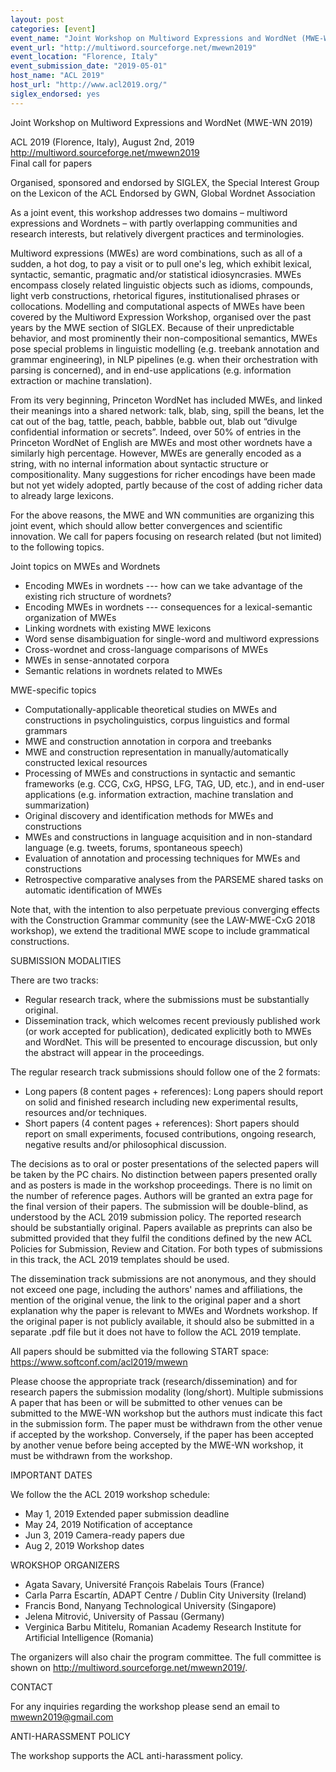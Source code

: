 ```yaml
---
layout: post
categories: [event]
event_name: "Joint Workshop on Multiword Expressions and WordNet (MWE-WN 2019)"
event_url: "http://multiword.sourceforge.net/mwewn2019"
event_location: "Florence, Italy"
event_submission_date: "2019-05-01"
host_name: "ACL 2019"
host_url: "http://www.acl2019.org/"
siglex_endorsed: yes
---
```

Joint Workshop on Multiword Expressions and WordNet (MWE-WN 2019)

ACL 2019 (Florence, Italy), August 2nd, 2019  
<http://multiword.sourceforge.net/mwewn2019>   
Final call for papers

Organised, sponsored and endorsed by SIGLEX, the Special Interest Group on the Lexicon of the ACL
Endorsed by GWN, Global Wordnet Association

As a joint event, this workshop  addresses two domains – multiword expressions and Wordnets – with partly overlapping communities and research interests, but relatively divergent practices and terminologies.

Multiword expressions (MWEs) are word combinations, such as all of a sudden, a hot dog, to pay a visit or to pull one's leg, which exhibit lexical, syntactic, semantic, pragmatic and/or statistical idiosyncrasies. MWEs encompass closely related linguistic objects such as idioms, compounds, light verb constructions, rhetorical figures, institutionalised phrases or collocations. Modelling and computational aspects of MWEs have been covered by the Multiword Expression Workshop, organised over the past years by the MWE section of SIGLEX. Because of their unpredictable behavior, and most prominently their non-compositional semantics, MWEs pose special problems in linguistic modelling (e.g. treebank annotation and grammar engineering), in NLP pipelines (e.g. when their orchestration with parsing is concerned), and in end-use applications (e.g. information extraction or machine translation).

From its very beginning, Princeton WordNet has included MWEs, and linked their meanings into a shared network: talk, blab, sing, spill the beans, let the cat out of the bag, tattle, peach, babble, babble out, blab out “divulge confidential information or secrets”. Indeed, over 50% of entries in the Princeton WordNet of English are MWEs and most other wordnets have a similarly high percentage. However, MWEs are generally encoded as a string, with no internal information about syntactic structure or compositionality.  Many suggestions for richer encodings have been made but not yet widely adopted, partly because of the cost of adding richer data to already large lexicons.    

For the above reasons, the MWE and WN communities are organizing this joint event, which should allow better convergences and scientific innovation. We call for papers focusing on research related (but not limited) to the following topics. 

Joint topics on MWEs and Wordnets
 * Encoding MWEs in wordnets --- how can we take advantage of the existing rich structure of wordnets?
 * Encoding MWEs in wordnets --- consequences for a lexical-semantic organization of MWEs
 * Linking wordnets with existing MWE lexicons
 * Word sense disambiguation for single-word and multiword expressions 
 * Cross-wordnet and cross-language comparisons of MWEs
 * MWEs in sense-annotated corpora
 * Semantic relations in wordnets related to MWEs

MWE-specific topics
 * Computationally-applicable theoretical studies on MWEs and constructions in psycholinguistics, corpus linguistics and formal grammars
 * MWE and construction annotation in corpora and treebanks
 * MWE and construction representation in manually/automatically constructed lexical resources
 * Processing of MWEs and constructions in syntactic and semantic frameworks (e.g. CCG, CxG, HPSG, LFG, TAG, UD, etc.), and in end-user applications (e.g. information extraction, machine translation and summarization)
 * Original discovery and identification methods for MWEs and constructions
 * MWEs and constructions in language acquisition and in non-standard language (e.g. tweets, forums, spontaneous speech)
 * Evaluation of annotation and processing techniques for MWEs and constructions 
 * Retrospective comparative analyses from the PARSEME shared tasks on automatic identification of MWEs

Note that, with the intention to also perpetuate previous converging effects with the Construction Grammar community (see the LAW-MWE-CxG 2018 workshop), we extend the traditional MWE scope to include grammatical constructions.

SUBMISSION MODALITIES

There are two tracks:
 * Regular research track, where the submissions must be substantially original.
 * Dissemination track, which welcomes recent previously published work (or work accepted for publication), dedicated explicitly both to MWEs and WordNet.   This will be presented to encourage discussion, but only the abstract will appear in the proceedings.

The regular research track submissions should follow one of the 2 formats:
 * Long papers (8 content pages + references): Long papers should report on solid and finished research including new experimental results, resources and/or techniques.
 * Short papers (4 content pages + references): Short papers should report on small experiments, focused contributions, ongoing research, negative results and/or philosophical discussion. 

The decisions as to oral or poster presentations of the selected papers will be taken by the PC chairs. No distinction between papers presented orally and as posters is made in the workshop proceedings. There is no limit on the number of reference pages. Authors will be granted an extra page for the final version of their papers. The submission will be double-blind, as understood by the ACL 2019 submission policy. The reported research should be substantially original. Papers available as preprints can also be submitted provided that they fulfil the conditions defined by the new ACL Policies for Submission, Review and Citation. For both types of submissions in this track, the ACL 2019 templates should be used. 

The dissemination track submissions are not anonymous, and they should not exceed one page, including the authors' names and affiliations, the mention of the original venue, the link to the original paper and a short explanation why the paper is relevant to MWEs and Wordnets workshop. If the original paper is not publicly available, it should also be submitted in a separate .pdf file but it does not have to follow the ACL 2019 template.

All papers should be submitted via the following START space: https://www.softconf.com/acl2019/mwewn

Please choose the appropriate track (research/dissemination) and for research papers the submission modality (long/short).
Multiple submissions
A paper that has been or will be submitted to other venues can be submitted to the MWE-WN workshop but the authors must indicate this fact in the submission form. The paper must be withdrawn from the other venue if accepted by the workshop. Conversely, if the paper has been accepted by another venue before being accepted by the MWE-WN workshop, it must be withdrawn from the workshop.

IMPORTANT DATES

We follow the the ACL 2019 workshop schedule: 
 * May 1, 2019 	Extended paper submission deadline
 * May 24, 2019	Notification of acceptance
 * Jun 3, 2019	Camera-ready papers due
 * Aug 2, 2019	Workshop dates

WROKSHOP ORGANIZERS

 * Agata Savary, Université François Rabelais Tours (France)
 * Carla Parra Escartín, ADAPT Centre / Dublin City University (Ireland)
 * Francis Bond, Nanyang Technological University (Singapore)
 * Jelena Mitrović, University of Passau (Germany)
 * Verginica Barbu Mititelu, Romanian Academy Research Institute for Artificial Intelligence (Romania)

The organizers will also chair the program committee.  The full committee is shown on <http://multiword.sourceforge.net/mwewn2019/>.

CONTACT

For any inquiries regarding the workshop please send an email to mwewn2019@gmail.com 

ANTI-HARASSMENT POLICY

The workshop supports the ACL anti-harassment policy.

